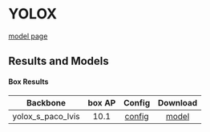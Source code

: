 # YOLOX

[model page](https://github.com/open-mmlab/mmdetection/blob/3.x/configs/yolox/README.md)

## Results and Models

#### Box Results

|     Backbone      | box AP |             Config             |                                                      Download                                                       |
| :---------------: | :----: | :----------------------------: | :-----------------------------------------------------------------------------------------------------------------: |
| yolox_s_paco_lvis |  10.1  | [config](yolox_s_paco_lvis.py) | [model](https://github.com/okotaku/dethub-weights/releases/download/v0.1.1paco_lvis/yolox_s_paco_lvis-e11ca54d.pth) |
